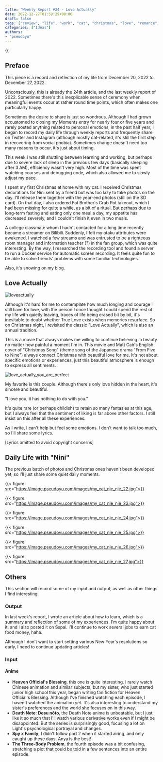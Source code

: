 ```yaml
---
title: "Weekly Report #24 - Love Actually"
date: 2022-12-27T01:59:29+08:00
draft: false
tags: ["review", "life", "work", "cat", "christmas", "love", "romance", "mood"]
categories: ["Ideas"]
authors:
- "pseudoyu"
---
```


{{<audio src="audios/christmas_song_english_version.mp3" caption="'Christmas Song (English Cover) - Matt Cab'" >}}

## Preface

This piece is a record and reflection of my life from December 20, 2022 to December 27, 2022.

Unconsciously, this is already the 24th article, and the last weekly report of 2022. Sometimes there's this inexplicable sense of ceremony when meaningful events occur at rather round time points, which often makes one particularly happy.

Sometimes the desire to share is just so wondrous. Although I had grown accustomed to closing my Moments entry for nearly four or five years and rarely posted anything related to personal emotions, in the past half year, I began to record my daily life through weekly reports and frequently share on Twitter and Instagram (although mostly cat-related, it's still the first step in recovering from social phobia). Sometimes change doesn't need too many reasons to occur, it's just about timing.

This week I was still shuttling between learning and working, but perhaps due to severe lack of sleep in the previous few days (basically sleeping after 3 AM), efficiency wasn't very high. Most of the time was spent watching courses and debugging code, which also allowed me to slowly adjust my pace.

I spent my first Christmas at home with my cat. I received Christmas decorations for Nini sent by a friend but was too lazy to take photos on the day. I'll release them together with the year-end photos (still on the SD card). On that day, I also ordered Fat Brother's Crab Pot takeout, which I had been missing for quite a while, as a bit of a ritual. But perhaps due to long-term fasting and eating only one meal a day, my appetite has decreased severely, and I couldn't finish it even in two meals.

A college classmate whom I hadn't contacted for a long time recently became a streamer on Bilibili. Suddenly, I felt my otaku attributes were awakened. I watched a few streams and was entrusted to be a righteous room manager and information teacher (?) in the fan group, which was quite interesting. By the way, I researched the recording tool and found a server to run a Docker service for automatic screen recording. It feels quite fun to be able to solve friends' problems with some familiar technologies.

Also, it's snowing on my blog.

## Love Actually

![loveactually](https://image.pseudoyu.com/images/loveactually.jpg)

Although it's hard for me to contemplate how much longing and courage I still have for love, with the person I once thought I could spend the rest of my life with quietly leaving, traces of life being erased bit by bit, it's inevitable to doubt whether True Love exists when memories resurface. So on Christmas night, I revisited the classic "Love Actually", which is also an annual tradition.

This is a movie that always makes me willing to continue believing in beauty no matter how painful a moment I'm in. This movie and Matt Cab's English cover of "Christmas Song" (theme song of the Japanese drama "From Five to Nine") always connect Christmas with beautiful love for me. It's not about specific emotions or experiences, just this beautiful atmosphere is enough to express all sentiments.

![love_actually_you_are_perfect](https://image.pseudoyu.com/images/love_actually_you_are_perfect.jpg)

My favorite is this couple. Although there's only love hidden in the heart, it's sincere and beautiful.

"I love you, it has nothing to do with you."

It's quite rare (or perhaps childish) to retain so many fantasies at this age, but I always feel that the sentiment of liking is far above other factors. I still insist on this after all these experiences.

As I write, I can't help but feel some emotions. I don't want to talk too much, so I'll share some lyrics.

[Lyrics omitted to avoid copyright concerns]

## Daily Life with "Nini"

The previous batch of photos and Christmas ones haven't been developed yet, so I'll just share some quiet daily moments.

{{< figure src="https://image.pseudoyu.com/images/my_cat_nie_nie_22.jpg">}}

{{< figure src="https://image.pseudoyu.com/images/my_cat_nie_nie_23.jpg">}}

{{< figure src="https://image.pseudoyu.com/images/my_cat_nie_nie_24.jpg">}}

{{< figure src="https://image.pseudoyu.com/images/my_cat_nie_nie_25.jpg">}}

{{< figure src="https://image.pseudoyu.com/images/my_cat_nie_nie_26.jpg">}}

{{< figure src="https://image.pseudoyu.com/images/my_cat_nie_nie_27.jpg">}}

## Others

This section will record some of my input and output, as well as other things I find interesting.

### Output

In last week's report, I wrote an article about how to learn, which is a summary and reflection of some of my experiences. I'm quite happy about it, and I also posted it on Sspai. I'll continue to work several jobs to earn cat food money, haha.

Although I don't want to start setting various New Year's resolutions so early, I need to continue updating articles!

### Input

#### Anime

- **Heaven Official's Blessing**, this one is quite interesting. I rarely watch Chinese animation and similar subjects, but my sister, who just started junior high school this year, began writing fan fiction for Heaven Official's Blessing. Although I've finished watching each episode, I haven't watched the animation yet. It's also interesting to understand my sister's preferences and the world she focuses on in this way.
- **Death Note: Desu nôto**, the Death Note anime is unbeatable, but I just like it so much that I'll watch various derivative works even if I might be disappointed. But the series is surprisingly good, focusing a lot on Light's psychological portrayal and changes.
- **Spy x Family**, I didn't follow part 2 when it started airing, and only caught up these days. Anya is the best!
- **The Three-Body Problem**, the fourth episode was a bit confusing, stretching a plot that could be told in a few sentences into an entire episode.
